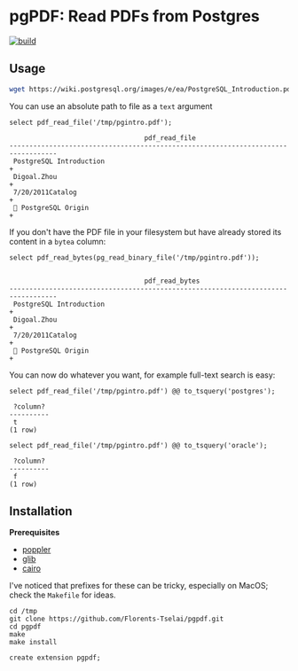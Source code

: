 # pgPDF: Read PDFs from Postgres

[![build](https://github.com/Florents-Tselai/pgpdf/actions/workflows/build.yml/badge.svg)](https://github.com/Florents-Tselai/pgpdf/actions/workflows/build.yml)

## Usage

```sh
wget https://wiki.postgresql.org/images/e/ea/PostgreSQL_Introduction.pdf -O /tmp/pgintro.pdf
```

You can use an absolute path to file as a `text` argument

```tsql
select pdf_read_file('/tmp/pgintro.pdf');
```
```tsql
                                  pdf_read_file                                   
----------------------------------------------------------------------------------
 PostgreSQL Introduction                                                         +
 Digoal.Zhou                                                                     +
 7/20/2011Catalog                                                                +
  PostgreSQL Origin                                                             +
```

If you don't have the PDF file in your filesystem but have already stored its content in a `bytea` column:

```tsql
select pdf_read_bytes(pg_read_binary_file('/tmp/pgintro.pdf'));
```
```tsql

                                  pdf_read_bytes                                  
----------------------------------------------------------------------------------
 PostgreSQL Introduction                                                         +
 Digoal.Zhou                                                                     +
 7/20/2011Catalog                                                                +
  PostgreSQL Origin                                                             +
```

You can now do whatever you want,
for example full-text search is easy:

```tsql
select pdf_read_file('/tmp/pgintro.pdf') @@ to_tsquery('postgres');
```

```tsql
 ?column? 
----------
 t
(1 row)
```

```tsql
select pdf_read_file('/tmp/pgintro.pdf') @@ to_tsquery('oracle');
```

```tsql
 ?column? 
----------
 f
(1 row)
```

## Installation

**Prerequisites**

* [poppler](https://poppler.freedesktop.org)
* [glib](https://docs.gtk.org/glib/)
* [cairo](https://www.cairographics.org)

I've noticed that prefixes for these can be tricky,
especially on MacOS;
check the `Makefile` for ideas.

```
cd /tmp
git clone https://github.com/Florents-Tselai/pgpdf.git
cd pgpdf
make
make install
```

```tsql
create extension pgpdf;
```

